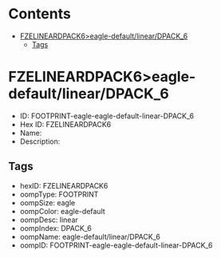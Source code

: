 



Contents
========

* [FZELINEARDPACK6>eagle-default/linear/DPACK_6](#fzelineardpack6eagle-defaultlineardpack_6)
	* [Tags](#tags)

# FZELINEARDPACK6>eagle-default/linear/DPACK_6

- ID: FOOTPRINT-eagle-eagle-default-linear-DPACK_6
- Hex ID: FZELINEARDPACK6
- Name: 
- Description: 

## Tags

- hexID: FZELINEARDPACK6
- oompType: FOOTPRINT
- oompSize: eagle
- oompColor: eagle-default
- oompDesc: linear
- oompIndex: DPACK_6
- oompName: eagle-default/linear/DPACK_6
- oompID: FOOTPRINT-eagle-eagle-default-linear-DPACK_6
